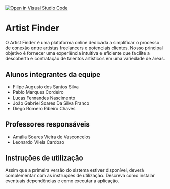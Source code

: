 [![Open in Visual Studio Code](https://classroom.github.com/assets/open-in-vscode-718a45dd9cf7e7f842a935f5ebbe5719a5e09af4491e668f4dbf3b35d5cca122.svg)](https://classroom.github.com/online_ide?assignment_repo_id=14361215&assignment_repo_type=AssignmentRepo)
# Artist Finder
O Artist Finder é uma plataforma online dedicada a simplificar o processo de conexão entre artistas freelancers e potenciais clientes. Nosso principal objetivo é fornecer uma experiência intuitiva e eficiente que facilite a descoberta e contratação de talentos artísticos em uma variedade de áreas.

## Alunos integrantes da equipe

* Filipe Augusto dos Santos Silva 
* Pablo Marques Cordeiro
* Lucas Fernandes Nascimento
* João Gabriel Soares Da Silva Franco
* Diego Romero Ribeiro Chaves

## Professores responsáveis

* Amália Soares Vieira de Vasconcelos
* Leonardo Vilela Cardoso


## Instruções de utilização

Assim que a primeira versão do sistema estiver disponível, deverá complementar com as instruções de utilização. Descreva como instalar eventuais dependências e como executar a aplicação.
